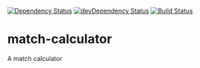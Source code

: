 [![Dependency Status](https://david-dm.org/plantain-00/match-calculator.svg)](https://david-dm.org/plantain-00/match-calculator)
[![devDependency Status](https://david-dm.org/plantain-00/match-calculator/dev-status.svg)](https://david-dm.org/plantain-00/match-calculator#info=devDependencies)
[![Build Status](https://travis-ci.org/plantain-00/match-calculator.svg?branch=master)](https://travis-ci.org/plantain-00/match-calculator)

# match-calculator
A match calculator
